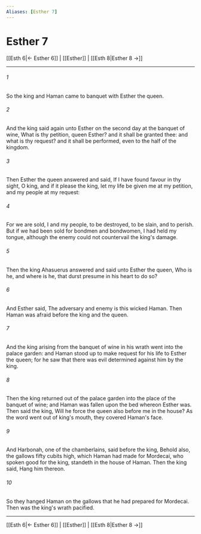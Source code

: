 ```yaml
---
Aliases: [Esther 7]
---
```

# Esther 7

[[Esth 6|← Esther 6]] | [[Esther]] | [[Esth 8|Esther 8 →]]
***



###### 1 
So the king and Haman came to banquet with Esther the queen. 

###### 2 
And the king said again unto Esther on the second day at the banquet of wine, What is thy petition, queen Esther? and it shall be granted thee: and what is thy request? and it shall be performed, even to the half of the kingdom. 

###### 3 
Then Esther the queen answered and said, If I have found favour in thy sight, O king, and if it please the king, let my life be given me at my petition, and my people at my request: 

###### 4 
For we are sold, I and my people, to be destroyed, to be slain, and to perish. But if we had been sold for bondmen and bondwomen, I had held my tongue, although the enemy could not countervail the king's damage. 

###### 5 
Then the king Ahasuerus answered and said unto Esther the queen, Who is he, and where is he, that durst presume in his heart to do so? 

###### 6 
And Esther said, The adversary and enemy is this wicked Haman. Then Haman was afraid before the king and the queen. 

###### 7 
And the king arising from the banquet of wine in his wrath went into the palace garden: and Haman stood up to make request for his life to Esther the queen; for he saw that there was evil determined against him by the king. 

###### 8 
Then the king returned out of the palace garden into the place of the banquet of wine; and Haman was fallen upon the bed whereon Esther was. Then said the king, Will he force the queen also before me in the house? As the word went out of king's mouth, they covered Haman's face. 

###### 9 
And Harbonah, one of the chamberlains, said before the king, Behold also, the gallows fifty cubits high, which Haman had made for Mordecai, who spoken good for the king, standeth in the house of Haman. Then the king said, Hang him thereon. 

###### 10 
So they hanged Haman on the gallows that he had prepared for Mordecai. Then was the king's wrath pacified.

***
[[Esth 6|← Esther 6]] | [[Esther]] | [[Esth 8|Esther 8 →]]
